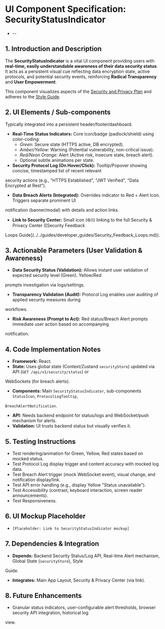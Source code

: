 # UI Component Specification: SecurityStatusIndicator

* --

## 1. Introduction and Description

The **SecurityStatusIndicator** is a vital UI component providing users with **real-time, easily understandable
awareness of their data security status**. It acts as a persistent visual cue reflecting data encryption state, active
protocols, and potential security events, reinforcing **Radical Transparency** and **User Empowerment**.

This component visualizes aspects of the [Security and Privacy
Plan](../../architecture/security/security_and_privacy_plan.md) and adheres to the [Style
Guide](../../architecture/design/style_guide.md).

## 2. UI Elements / Sub-components

Typically integrated into a persistent header/footer/dashboard.

*   **Real-Time Status Indicators:** Core icon/badge (padlock/shield) using color-coding:
    *   *Green:* Secure state (HTTPS active, DB encrypted).
    *   *Amber/Yellow:* Warning (Potential vulnerability, non-critical issue).
    *   *Red/Neon Orange:* Alert (Active risk, insecure state, breach alert).
    *   Optional subtle animations per state.
*   **Security Protocol Log (On Hover/Click):** Tooltip/Popover showing concise, timestamped list of recent relevant

security actions (e.g., "HTTPS Established", "JWT Verified", "Data Encrypted at Rest").

*   **Data Breach Alerts (Integrated):** Overrides indicator to Red + Alert Icon. Triggers separate prominent UI

notification (banner/modal) with details and action links.

*   **Link to Security Center:** Small icon (⚙️/ℹ️) linking to the full Security & Privacy Center ([Security Feedback

Loops Guide](../../guides/developer_guides/Security_Feedback_Loops.md)).

## 3. Actionable Parameters (User Validation & Awareness)

*   **Data Security Status (Validation):** Allows instant user validation of expected security level (Green). Yellow/Red

prompts investigation via logs/settings.

*   **Transparency Validation (Audit):** Protocol Log enables user auditing of applied security measures during

workflows.

*   **Risk Awareness (Prompt to Act):** Red status/Breach Alert prompts immediate user action based on accompanying

notification.

## 4. Code Implementation Notes

*   **Framework:** React.
*   **State:** Uses global state (Context/Zustand `securityStore`) updated via API (`GET /api/v1/security/status`) or

WebSockets (for breach alerts).

*   **Components:** Main `SecurityStatusIndicator`, sub-components `StatusIcon`, `ProtocolLogTooltip`,

`BreachAlertNotification`.

*   **API:** Needs backend endpoint for status/logs and WebSocket/push mechanism for alerts.
*   **Validation:** UI trusts backend status but visually verifies it.

## 5. Testing Instructions

*   Test rendering/animation for Green, Yellow, Red states based on mocked status.
*   Test Protocol Log display trigger and content accuracy with mocked log data.
*   Test Breach Alert trigger (mock WebSocket event), visual change, and notification display/link.
*   Test API error handling (e.g., display Yellow "Status unavailable").
*   Test Accessibility (contrast, keyboard interaction, screen reader announcements).
*   Test Responsiveness.

## 6. UI Mockup Placeholder

*   `[Placeholder: Link to SecurityStatusIndicator mockup]`

## 7. Dependencies & Integration

*   **Depends:** Backend Security Status/Log API, Real-time Alert mechanism, Global State (`securityStore`), Style

Guide.

*   **Integrates:** Main App Layout, Security & Privacy Center (via link).

## 8. Future Enhancements

*   Granular status indicators, user-configurable alert thresholds, browser security API integration, historical log

view.
